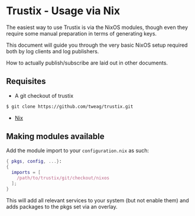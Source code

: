 # Trustix - Usage via Nix

The easiest way to use Trustix is via the NixOS modules, though even they require some manual preparation in terms of generating keys.

This document will guide you through the very basic NixOS setup required both by log clients and log publishers.

How to actually publish/subscribe are laid out in other documents.

## Requisites

- A git checkout of trustix
``` sh
$ git clone https://github.com/tweag/trustix.git
```

- [Nix](https://nixos.org)

## Making modules available

Add the module import to your `configuration.nix` as such:
``` nix
{ pkgs, config, ...}:
{
  imports = [
    /path/to/trustix/git/checkout/nixos
  ];
}
```

This will add all relevant services to your system (but not enable them) and adds packages to the pkgs set via an overlay.
